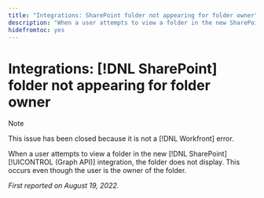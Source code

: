 ```yaml
---
title: "Integrations: SharePoint folder not appearing for folder owner"
description: "When a user attempts to view a folder in the new SharePoint (GraphAPI) integration, the folder does not display. This occurs even though the user is the owner of the folder."
hidefromtoc: yes
---
```


# Integrations: [!DNL SharePoint] folder not appearing for folder owner 

>[!NOTE]
>
>This issue has been closed because it is not a [!DNL Workfront] error.

When a user attempts to view a folder in the new [!DNL SharePoint] [!UICONTROL (Graph API)] integration, the folder does not display. This occurs even though the user is the owner of the folder.

_First reported on August 19, 2022._

